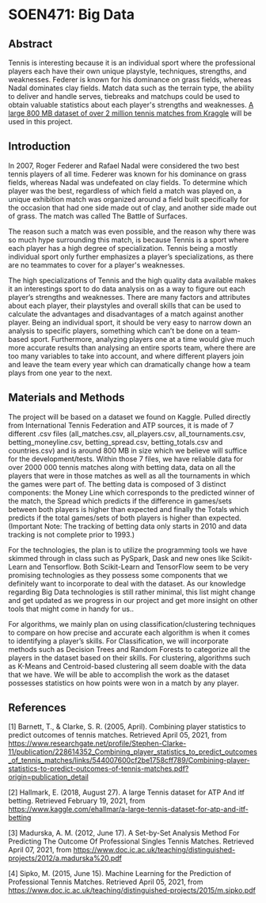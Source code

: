 # SOEN471: Big Data

## Abstract

Tennis is interesting because it is an individual sport where the professional players each have their own unique playstyle, techniques, strengths, and weaknesses. Federer is known for his dominance on grass fields, whereas Nadal dominates clay fields. Match data such as the terrain type, the ability to deliver and handle serves, tiebreaks and matchups could be used to obtain valuable statistics about each player's strengths and weaknesses. [A large 800 MB dataset of over 2 million tennis matches from Kraggle](https://www.kaggle.com/ehallmar/a-large-tennis-dataset-for-atp-and-itf-betting) will be used in this project.

## Introduction

In 2007, Roger Federer and Rafael Nadal were considered the two best tennis players of all time. Federer was known for his dominance on grass fields, whereas Nadal was undefeated on clay fields. To determine which player was the best, regardless of which field a match was played on, a unique exhibition match was organized around a field built specifically for the occasion that had one side made out of clay, and another side made out of grass. The match was called The Battle of Surfaces.

The reason such a match was even possible, and the reason why there was so much hype surrounding this match, is because Tennis is a sport where each player has a high degree of specialization. Tennis being a mostly individual sport only further emphasizes a player’s specializations, as there are no teammates to cover for a player's weaknesses.

The high specializations of Tennis and the high quality data available makes it an interestings sport to do data analysis on as a way to figure out each player’s strengths and weaknesses. There are many factors and attributes about each player, their playstyles and overall skills that can be used to calculate the advantages and disadvantages of a match against another player. Being an individual sport, it should be very easy to narrow down an analysis to specific players, something which can’t be done on a team-based sport. Furthermore, analyzing players one at a time would give much more accurate results than analysing an entire sports team, where there are too many variables to take into account, and where different players join and leave the team every year which can dramatically change how a team plays from one year to the next.

## Materials and Methods

The project will be based on a dataset we found on Kaggle. Pulled directly from International Tennis Federation and ATP sources,  it is made of 7 different .csv files (all_matches.csv, all_players.csv, all_tournaments.csv, betting_moneyline.csv, betting_spread.csv, betting_totals.csv and countries.csv) and is around 800 MB in size which we believe will suffice for the development/tests. Within those 7 files, we have reliable data for over 2000 000 tennis matches along with betting data, data on all the players that were in those matches as well as all the tournaments in which the games were part of. The betting data is composed of 3 distinct components: the Money Line which corresponds to the predicted winner of the match, the Spread which predicts if the difference in games/sets between both players is higher than expected and finally the Totals which predicts if the total games/sets of both players is higher than expected. (Important Note: The tracking of betting data only starts in 2010 and data tracking is not complete prior to 1993.)

For the technologies, the plan is to utilize the programming tools we have skimmed through in class such as PySpark, Dask and new ones like Scikit-Learn and Tensorflow. Both Scikit-Learn and TensorFlow seem to be very promising technologies as they possess some components that we definitely want to incorporate to deal with the dataset. As our knowledge regarding Big Data technologies is still rather minimal, this list might change and get updated as we progress in our project and get more insight on other tools that might come in handy for us.. 

For algorithms, we mainly plan on using classification/clustering techniques to compare on how precise and accurate each algorithm is when it comes to identifying a player’s skills. For Classification, we will incorporate methods such as Decision Trees and Random Forests to categorize all the players in the dataset based on their skills. For clustering, algorithms such as K-Means and Centroid-based clustering all seem doable with the data that we have. We will be able to accomplish the work as the dataset possesses statistics on how points were won in a match by any player. 

## References

[1] Barnett, T., &amp; Clarke, S. R. (2005, April). Combining player statistics to predict outcomes of tennis matches. Retrieved April 05, 2021, from https://www.researchgate.net/profile/Stephen-Clarke-11/publication/228614352_Combining_player_statistics_to_predict_outcomes_of_tennis_matches/links/544007600cf2be1758cff789/Combining-player-statistics-to-predict-outcomes-of-tennis-matches.pdf?origin=publication_detail

[2] Hallmark, E. (2018, August 27). A large Tennis dataset for ATP And itf betting. Retrieved February 19, 2021, from https://www.kaggle.com/ehallmar/a-large-tennis-dataset-for-atp-and-itf-betting

[3] Madurska, A. M. (2012, June 17). A Set-by-Set Analysis Method For Predicting The Outcome Of Professional Singles Tennis Matches. Retrieved April 07, 2021, from https://www.doc.ic.ac.uk/teaching/distinguished-projects/2012/a.madurska%20.pdf

[4] Sipko, M. (2015, June 15). Machine Learning for the Prediction of Professional Tennis Matches. Retrieved April 05, 2021, from https://www.doc.ic.ac.uk/teaching/distinguished-projects/2015/m.sipko.pdf

